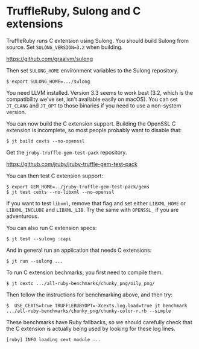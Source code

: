 # TruffleRuby, Sulong and C extensions

TruffleRuby runs C extension using Sulong. You should build Sulong from source.
Set `SULONG_VERSION=3.2` when building.

https://github.com/graalvm/sulong

Then set `SULONG_HOME` environment variables to the Sulong repository.

```
$ export SULONG_HOME=.../sulong
```

You need LLVM installed. Version 3.3 seems to work best (3.2, which is the
compatibility we've set, isn't available easily on macOS). You can set
`JT_CLANG` and `JT_OPT` to those binaries if you need to use a non-system
version.

You can now build the C extension support. Building the OpenSSL C extension is
incomplete, so most people probably want to disable that:

```
$ jt build cexts --no-openssl
```

Get the `jruby-truffle-gem-test-pack` repository.

https://github.com/jruby/jruby-truffle-gem-test-pack

You can then test C extension support:

```
$ export GEM_HOME=../jruby-truffle-gem-test-pack/gems
$ jt test cexts --no-libxml --no-openssl
```

If you want to test `libxml`, remove that flag and set either `LIBXML_HOME` or
`LIBXML_INCLUDE` and `LIBXML_LIB`. Try the same with `OPENSSL_` if you are
adventurous.

You can also run C extension specs:

```
$ jt test --sulong :capi
```

And in general run an application that needs C extensions:

```
$ jt run --sulong ...
```

To run C extension bechmarks, you first need to compile them.

```
$ jt cextc .../all-ruby-benchmarks/chunky_png/oily_png/
```

Then follow the instructions for benchmarking above, and then try:

```
$  USE_CEXTS=true TRUFFLERUBYOPT=-Xcexts.log.load=true jt benchmark .../all-ruby-benchmarks/chunky_png/chunky-color-r.rb --simple
```

These benchmarks have Ruby fallbacks, so we should carefully check that the
C extension is actually being used by looking for these log lines.

```
[ruby] INFO loading cext module ...
```

